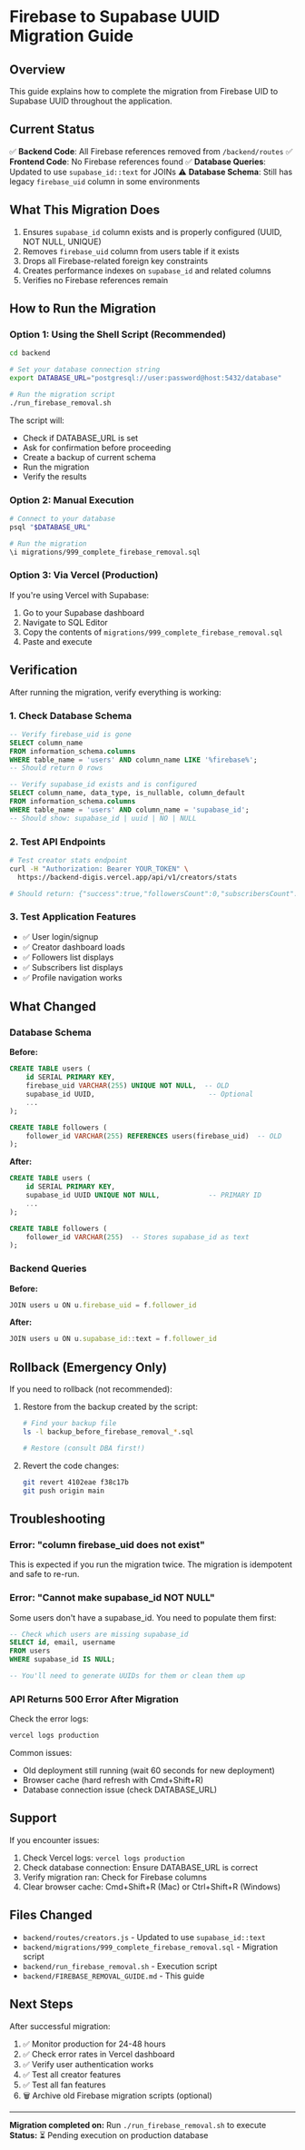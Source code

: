 # Firebase to Supabase UUID Migration Guide

## Overview

This guide explains how to complete the migration from Firebase UID to Supabase UUID throughout the application.

## Current Status

✅ **Backend Code**: All Firebase references removed from `/backend/routes`
✅ **Frontend Code**: No Firebase references found
✅ **Database Queries**: Updated to use `supabase_id::text` for JOINs
⚠️ **Database Schema**: Still has legacy `firebase_uid` column in some environments

## What This Migration Does

1. Ensures `supabase_id` column exists and is properly configured (UUID, NOT NULL, UNIQUE)
2. Removes `firebase_uid` column from users table if it exists
3. Drops all Firebase-related foreign key constraints
4. Creates performance indexes on `supabase_id` and related columns
5. Verifies no Firebase references remain

## How to Run the Migration

### Option 1: Using the Shell Script (Recommended)

```bash
cd backend

# Set your database connection string
export DATABASE_URL="postgresql://user:password@host:5432/database"

# Run the migration script
./run_firebase_removal.sh
```

The script will:
- Check if DATABASE_URL is set
- Ask for confirmation before proceeding
- Create a backup of current schema
- Run the migration
- Verify the results

### Option 2: Manual Execution

```bash
# Connect to your database
psql "$DATABASE_URL"

# Run the migration
\i migrations/999_complete_firebase_removal.sql
```

### Option 3: Via Vercel (Production)

If you're using Vercel with Supabase:

1. Go to your Supabase dashboard
2. Navigate to SQL Editor
3. Copy the contents of `migrations/999_complete_firebase_removal.sql`
4. Paste and execute

## Verification

After running the migration, verify everything is working:

### 1. Check Database Schema

```sql
-- Verify firebase_uid is gone
SELECT column_name
FROM information_schema.columns
WHERE table_name = 'users' AND column_name LIKE '%firebase%';
-- Should return 0 rows

-- Verify supabase_id exists and is configured
SELECT column_name, data_type, is_nullable, column_default
FROM information_schema.columns
WHERE table_name = 'users' AND column_name = 'supabase_id';
-- Should show: supabase_id | uuid | NO | NULL
```

### 2. Test API Endpoints

```bash
# Test creator stats endpoint
curl -H "Authorization: Bearer YOUR_TOKEN" \
  https://backend-digis.vercel.app/api/v1/creators/stats

# Should return: {"success":true,"followersCount":0,"subscribersCount":0}
```

### 3. Test Application Features

- ✅ User login/signup
- ✅ Creator dashboard loads
- ✅ Followers list displays
- ✅ Subscribers list displays
- ✅ Profile navigation works

## What Changed

### Database Schema

**Before:**
```sql
CREATE TABLE users (
    id SERIAL PRIMARY KEY,
    firebase_uid VARCHAR(255) UNIQUE NOT NULL,  -- OLD
    supabase_id UUID,                            -- Optional
    ...
);

CREATE TABLE followers (
    follower_id VARCHAR(255) REFERENCES users(firebase_uid)  -- OLD
);
```

**After:**
```sql
CREATE TABLE users (
    id SERIAL PRIMARY KEY,
    supabase_id UUID UNIQUE NOT NULL,            -- PRIMARY ID
    ...
);

CREATE TABLE followers (
    follower_id VARCHAR(255)  -- Stores supabase_id as text
);
```

### Backend Queries

**Before:**
```javascript
JOIN users u ON u.firebase_uid = f.follower_id
```

**After:**
```javascript
JOIN users u ON u.supabase_id::text = f.follower_id
```

## Rollback (Emergency Only)

If you need to rollback (not recommended):

1. Restore from the backup created by the script:
   ```bash
   # Find your backup file
   ls -l backup_before_firebase_removal_*.sql

   # Restore (consult DBA first!)
   ```

2. Revert the code changes:
   ```bash
   git revert 4102eae f38c17b
   git push origin main
   ```

## Troubleshooting

### Error: "column firebase_uid does not exist"

This is expected if you run the migration twice. The migration is idempotent and safe to re-run.

### Error: "Cannot make supabase_id NOT NULL"

Some users don't have a supabase_id. You need to populate them first:

```sql
-- Check which users are missing supabase_id
SELECT id, email, username
FROM users
WHERE supabase_id IS NULL;

-- You'll need to generate UUIDs for them or clean them up
```

### API Returns 500 Error After Migration

Check the error logs:
```bash
vercel logs production
```

Common issues:
- Old deployment still running (wait 60 seconds for new deployment)
- Browser cache (hard refresh with Cmd+Shift+R)
- Database connection issue (check DATABASE_URL)

## Support

If you encounter issues:
1. Check Vercel logs: `vercel logs production`
2. Check database connection: Ensure DATABASE_URL is correct
3. Verify migration ran: Check for Firebase columns
4. Clear browser cache: Cmd+Shift+R (Mac) or Ctrl+Shift+R (Windows)

## Files Changed

- `backend/routes/creators.js` - Updated to use `supabase_id::text`
- `backend/migrations/999_complete_firebase_removal.sql` - Migration script
- `backend/run_firebase_removal.sh` - Execution script
- `backend/FIREBASE_REMOVAL_GUIDE.md` - This guide

## Next Steps

After successful migration:

1. ✅ Monitor production for 24-48 hours
2. ✅ Check error rates in Vercel dashboard
3. ✅ Verify user authentication works
4. ✅ Test all creator features
5. ✅ Test all fan features
6. 🗑️ Archive old Firebase migration scripts (optional)

---

**Migration completed on:** Run `./run_firebase_removal.sh` to execute
**Status:** ⏳ Pending execution on production database
